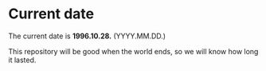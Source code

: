 # Current date

The current date is **1996.10.28.** (YYYY.MM.DD.)

This repository will be good when the world ends, so we will know how long it lasted.